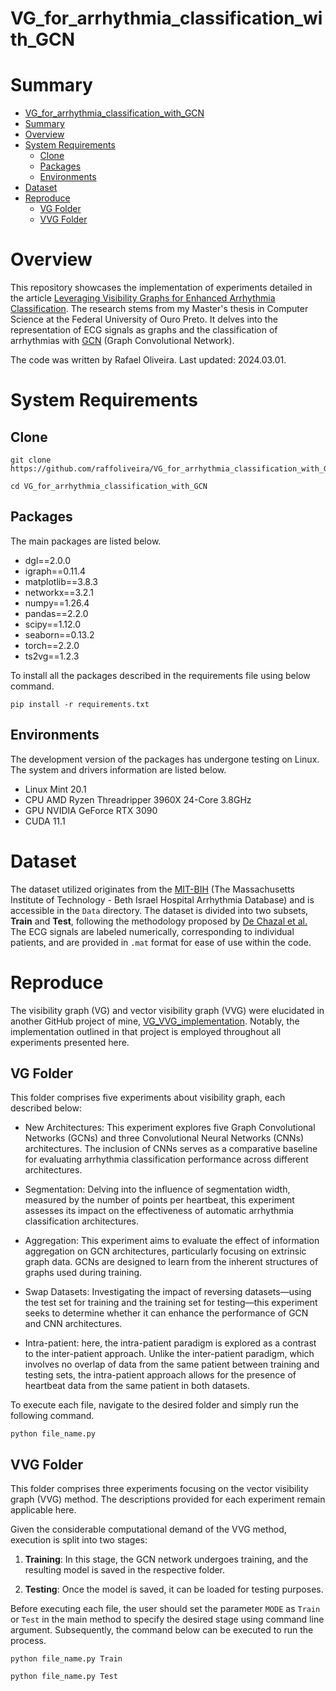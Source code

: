 # VG_for_arrhythmia_classification_with_GCN

# Summary

- [VG\_for\_arrhythmia\_classification\_with\_GCN](#vg_for_arrhythmia_classification_with_gcn)
- [Summary](#summary)
- [Overview](#overview)
- [System Requirements](#system-requirements)
  - [Clone](#clone)
  - [Packages](#packages)
  - [Environments](#environments)
- [Dataset](#dataset)
- [Reproduce](#reproduce)
  - [VG Folder](#vg-folder)
  - [VVG Folder](#vvg-folder)


# Overview

This repository showcases the implementation of experiments detailed in the article [Leveraging Visibility Graphs for Enhanced Arrhythmia Classification](test). The research stems from my Master's thesis in Computer Science at the Federal University of Ouro Preto. It delves into the representation of ECG signals as graphs and the classification of arrhythmias with [GCN](https://tkipf.github.io/graph-convolutional-networks/) (Graph Convolutional Network). 

The code was written by Rafael Oliveira. Last updated: 2024.03.01.

# System Requirements


## Clone

```shell
git clone https://github.com/raffoliveira/VG_for_arrhythmia_classification_with_GCN.git
```

```shell
cd VG_for_arrhythmia_classification_with_GCN
```

## Packages

The main packages are listed below. 

+ dgl==2.0.0
+ igraph==0.11.4
+ matplotlib==3.8.3
+ networkx==3.2.1
+ numpy==1.26.4
+ pandas==2.2.0
+ scipy==1.12.0
+ seaborn==0.13.2
+ torch==2.2.0
+ ts2vg==1.2.3


To install all the packages described in the requirements file using below command.

```shell
pip install -r requirements.txt
```

## Environments

The development version of the packages has undergone testing on Linux. The system and drivers information are listed below.

+ Linux Mint 20.1 
+ CPU AMD Ryzen Threadripper 3960X 24-Core 3.8GHz
+ GPU NVIDIA GeForce RTX 3090
+ CUDA 11.1

# Dataset

The dataset utilized originates from the [MIT-BIH](https://physionet.org/content/mitdb/1.0.0/) (The Massachusetts Institute of Technology - Beth Israel Hospital Arrhythmia Database) and is accessible in the `Data` directory. The dataset is divided into two subsets, **Train** and **Test**, following the methodology proposed by [De Chazal et al.](https://www.researchgate.net/publication/8459885_Automatic_Classification_of_Heartbeats_Using_ECG_Morphology_and_Heartbeat_Interval_Features) The ECG signals are labeled numerically, corresponding to individual patients, and are provided in `.mat` format for ease of use within the code.


# Reproduce

The visibility graph (VG) and vector visibility graph (VVG) were elucidated in another GitHub project of mine, [VG_VVG_implementation](https://github.com/raffoliveira/VG_VVG_implementation). Notably, the implementation outlined in that project is employed throughout all experiments presented here.

## VG Folder

This folder comprises five experiments about visibility graph, each described below:

+ New Architectures: This experiment explores five Graph Convolutional Networks (GCNs) and three Convolutional Neural Networks (CNNs) architectures. The inclusion of CNNs serves as a comparative baseline for evaluating arrhythmia classification performance across different architectures.
  
+ Segmentation: Delving into the influence of segmentation width, measured by the number of points per heartbeat, this experiment assesses its impact on the effectiveness of automatic arrhythmia classification architectures.
  
+ Aggregation: This experiment aims to evaluate the effect of information aggregation on GCN architectures, particularly focusing on extrinsic graph data. GCNs are designed to learn from the inherent structures of graphs used during training.
  
+ Swap Datasets: Investigating the impact of reversing datasets—using the test set for training and the training set for testing—this experiment seeks to determine whether it can enhance the performance of GCN and CNN architectures.
  
+ Intra-patient: here, the intra-patient paradigm is explored as a contrast to the inter-patient approach. Unlike the inter-patient paradigm, which involves no overlap of data from the same patient between training and testing sets, the intra-patient approach allows for the presence of heartbeat data from the same patient in both datasets.

To execute each file, navigate to the desired folder and simply run the following command.

```
python file_name.py
```

## VVG Folder

This folder comprises three experiments focusing on the vector visibility graph (VVG) method. The descriptions provided for each experiment remain applicable here.

Given the considerable computational demand of the VVG method, execution is split into two stages:

1. **Training**: In this stage, the GCN network undergoes training, and the resulting model is saved in the respective folder.

2. **Testing**: Once the model is saved, it can be loaded for testing purposes.

Before executing each file, the user should set the parameter `MODE` as `Train` or `Test` in the main method to specify the desired stage using command line argument. Subsequently, the command below can be executed to run the process.

```
python file_name.py Train
```
```
python file_name.py Test
```
